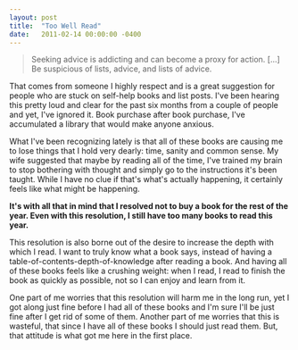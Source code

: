 ```yaml
---
layout: post
title:  "Too Well Read"
date:   2011-02-14 00:00:00 -0400
---
```

> Seeking advice is addicting and can become a proxy for action. [...] Be suspicious of lists, advice, and lists of advice.

That comes from someone I highly respect and is a great suggestion for people who are stuck on self-help books and list posts. I've been hearing this pretty loud and clear for the past six months from a couple of people and yet, I've ignored it. Book purchase after book purchase, I've accumulated a library that would make anyone anxious.

What I've been recognizing lately is that all of these books are causing me to lose things that I hold very dearly: time, sanity and common sense. My wife suggested that maybe by reading all of the time, I've trained my brain to stop bothering with thought and simply go to the instructions it's been taught. While I have no clue if that's what's actually happening, it certainly feels like what might be happening.

**It's with all that in mind that I resolved not to buy a book for the rest of the year. Even with this resolution, I still have too many books to read this year.**

This resolution is also borne out of the desire to increase the depth with which I read. I want to truly know what a book says, instead of having a table-of-contents-depth-of-knowledge after reading a book. And having all of these books feels like a crushing weight: when I read, I read to finish the book as quickly as possible, not so I can enjoy and learn from it.

One part of me worries that this resolution will harm me in the long run, yet I got along just fine before I had all of these books and I'm sure I'll be just fine after I get rid of some of them. Another part of me worries that this is wasteful, that since I have all of these books I should just read them. But, that attitude is what got me here in the first place.
